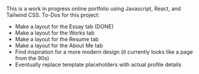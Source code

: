 This is a work in progress online portfolio using Javascript, React, and Tailwind CSS. 
To-Dos for this project:
- Make a layout for the Essay tab (DONE)
- Make a layout for the Works tab
- Make a layout for the Resume tab
- Make a layout for the About Me tab
- Find inspiration for a more modern design (it currently looks like a page from the 90s)
- Eventually replace template placeholders with actual profile details